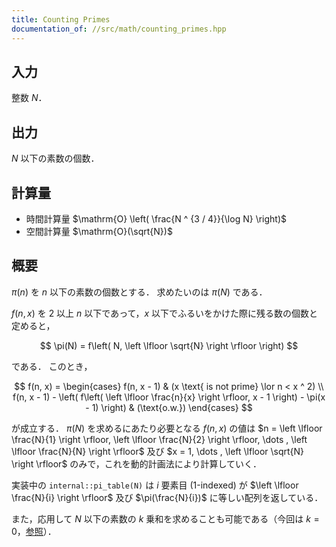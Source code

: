 ```yaml
---
title: Counting Primes
documentation_of: //src/math/counting_primes.hpp
---
```


## 入力

整数 $N$．

## 出力

$N$ 以下の素数の個数．

## 計算量

- 時間計算量 $\mathrm{O} \left( \frac{N ^ {3 / 4}}{\log N} \right)$
- 空間計算量 $\mathrm{O}(\sqrt{N})$

## 概要

$\pi(n)$ を $n$ 以下の素数の個数とする．
求めたいのは $\pi(N)$ である．

$f(n, x)$ を $2$ 以上 $n$ 以下であって，$x$ 以下でふるいをかけた際に残る数の個数と定めると，

$$
\pi(N) = f\left( N, \left \lfloor \sqrt{N} \right \rfloor \right)
$$

である．
このとき，

$$
f(n, x) =
\begin{cases}
    f(n, x - 1) & (x \text{ is not prime} \lor n < x ^ 2) \\
    f(n, x - 1) - \left( f\left( \left \lfloor \frac{n}{x} \right \rfloor, x - 1 \right) - \pi(x - 1) \right) & (\text{o.w.})
\end{cases}
$$

が成立する．
$\pi(N)$ を求めるにあたり必要となる $f(n, x)$ の値は $n = \left \lfloor \frac{N}{1} \right \rfloor, \left \lfloor \frac{N}{2} \right \rfloor, \dots , \left \lfloor \frac{N}{N} \right \rfloor$ 及び $x = 1, \dots , \left \lfloor \sqrt{N} \right \rfloor$ のみで，これを動的計画法により計算していく．

実装中の `internal::pi_table(N)` は $i$ 要素目 (1-indexed) が $\left \lfloor \frac{N}{i} \right \rfloor$ 及び $\pi(\frac{N}{i})$ に等しい配列を返している．

また，応用して $N$ 以下の素数の $k$ 乗和を求めることも可能である（今回は $k = 0$，[参照](https://rsk0315.github.io/slides/prime-counting.pdf)）．